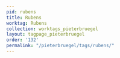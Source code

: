 ```yaml
---
pid: rubens
title: Rubens
worktag: Rubens
collection: worktags_pieterbruegel
layout: tagpage_pieterbruegel
order: '132'
permalink: "/pieterbruegel/tags/rubens/"
---
```

